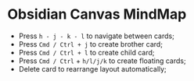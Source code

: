 # Obsidian Canvas MindMap

- Press `h - j - k - l` to navigate between cards;
- Press `Cmd / Ctrl + j` to create brother card;
- Press `Cmd / Ctrl + l` to create child card;
- Press `Cmd / Ctrl` + `h/l/j/k` to create floating cards;
- Delete card to rearrange layout automatically;
